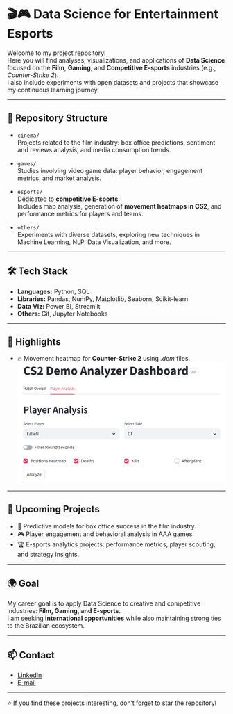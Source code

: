 # 🎬🎮 Data Science for Entertainment Esports

Welcome to my project repository!  
Here you will find analyses, visualizations, and applications of **Data Science** focused on the **Film**, **Gaming**, and **Competitive E-sports** industries (e.g., *Counter-Strike 2*).  
I also include experiments with open datasets and projects that showcase my continuous learning journey.

---

## 📂 Repository Structure

- `cinema/`  
  Projects related to the film industry: box office predictions, sentiment and reviews analysis, and media consumption trends.

- `games/`  
  Studies involving video game data: player behavior, engagement metrics, and market analysis.

- `esports/`  
  Dedicated to **competitive E-sports**.  
  Includes map analysis, generation of **movement heatmaps in CS2**, and performance metrics for players and teams.

- `others/`  
  Experiments with diverse datasets, exploring new techniques in Machine Learning, NLP, Data Visualization, and more.

---

## 🛠️ Tech Stack

- **Languages:** Python, SQL  
- **Libraries:** Pandas, NumPy, Matplotlib, Seaborn, Scikit-learn  
- **Data Viz:** Power BI, Streamlit  
- **Others:** Git, Jupyter Notebooks  

---

## 🚀 Highlights

- 🔥 Movement heatmap for **Counter-Strike 2** using *.dem* files.
![Streamlit App 2](https://github.com/matheusrm-git/Data-Science-for-Entertainment-Esports/blob/main/CS2-Demo-Analyzer/assets/demonstration_prints/streamlit_app_demo_2.png)

---

## 📅 Upcoming Projects

- 🎥 Predictive models for box office success in the film industry.  
- 🎮 Player engagement and behavioral analysis in AAA games.  
- 🏆 E-sports analytics projects: performance metrics, player scouting, and strategy insights.

---

## 🌍 Goal

My career goal is to apply Data Science to creative and competitive industries: **Film, Gaming, and E-sports**.  
I am seeking **international opportunities** while also maintaining strong ties to the Brazilian ecosystem.

---

## 📫 Contact

- [LinkedIn](https://www.linkedin.com/in/matheus-resende-miranda/)  
- [E-mail](matheusrm.ws@gmail.com)

---

⭐ If you find these projects interesting, don’t forget to star the repository!